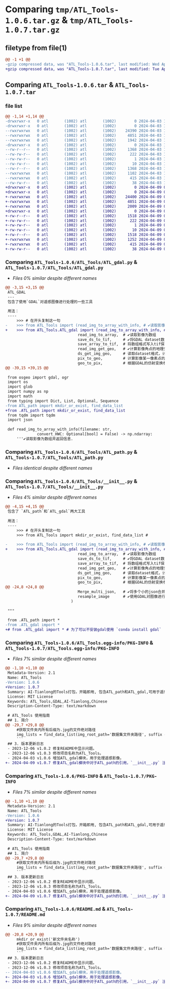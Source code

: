 # Comparing `tmp/ATL_Tools-1.0.6.tar.gz` & `tmp/ATL_Tools-1.0.7.tar.gz`

## filetype from file(1)

```diff
@@ -1 +1 @@
-gzip compressed data, was "ATL_Tools-1.0.6.tar", last modified: Wed Apr  3 11:10:35 2024, max compression
+gzip compressed data, was "ATL_Tools-1.0.7.tar", last modified: Tue Apr  9 08:36:59 2024, max compression
```

## Comparing `ATL_Tools-1.0.6.tar` & `ATL_Tools-1.0.7.tar`

### file list

```diff
@@ -1,14 +1,14 @@
-drwxrwxr-x   0 atl       (1002) atl       (1002)        0 2024-04-03 11:10:35.198734 ATL_Tools-1.0.6/
-drwxrwxr-x   0 atl       (1002) atl       (1002)        0 2024-04-03 11:10:35.198734 ATL_Tools-1.0.6/ATL_Tools/
--rwxrwxrwx   0 atl       (1002) atl       (1002)    24390 2024-04-03 10:37:26.000000 ATL_Tools-1.0.6/ATL_Tools/ATL_gdal.py
--rwxrwxrwx   0 atl       (1002) atl       (1002)     4851 2024-04-03 10:36:00.000000 ATL_Tools-1.0.6/ATL_Tools/ATL_path.py
--rwxrwxrwx   0 atl       (1002) atl       (1002)     1942 2024-04-03 11:00:21.000000 ATL_Tools-1.0.6/ATL_Tools/__init__.py
-drwxrwxr-x   0 atl       (1002) atl       (1002)        0 2024-04-03 11:10:35.198734 ATL_Tools-1.0.6/ATL_Tools.egg-info/
--rw-r--r--   0 atl       (1002) atl       (1002)     1368 2024-04-03 11:10:35.000000 ATL_Tools-1.0.6/ATL_Tools.egg-info/PKG-INFO
--rw-rw-r--   0 atl       (1002) atl       (1002)      222 2024-04-03 11:10:35.000000 ATL_Tools-1.0.6/ATL_Tools.egg-info/SOURCES.txt
--rw-rw-r--   0 atl       (1002) atl       (1002)        1 2024-04-03 11:10:35.000000 ATL_Tools-1.0.6/ATL_Tools.egg-info/dependency_links.txt
--rw-rw-r--   0 atl       (1002) atl       (1002)       10 2024-04-03 11:10:35.000000 ATL_Tools-1.0.6/ATL_Tools.egg-info/top_level.txt
--rw-r--r--   0 atl       (1002) atl       (1002)     1368 2024-04-03 11:10:35.198734 ATL_Tools-1.0.6/PKG-INFO
--rwxrwxrwx   0 atl       (1002) atl       (1002)     1102 2024-04-03 11:08:58.000000 ATL_Tools-1.0.6/README.md
--rwxrwxrwx   0 atl       (1002) atl       (1002)      415 2024-04-03 11:09:48.000000 ATL_Tools-1.0.6/pyproject.toml
--rw-rw-r--   0 atl       (1002) atl       (1002)       38 2024-04-03 11:10:35.198734 ATL_Tools-1.0.6/setup.cfg
+drwxrwxr-x   0 atl       (1002) atl       (1002)        0 2024-04-09 08:36:59.794024 ATL_Tools-1.0.7/
+drwxrwxr-x   0 atl       (1002) atl       (1002)        0 2024-04-09 08:36:59.794024 ATL_Tools-1.0.7/ATL_Tools/
+-rwxrwxrwx   0 atl       (1002) atl       (1002)    24400 2024-04-09 08:36:43.000000 ATL_Tools-1.0.7/ATL_Tools/ATL_gdal.py
+-rwxrwxrwx   0 atl       (1002) atl       (1002)     4851 2024-04-09 08:36:48.000000 ATL_Tools-1.0.7/ATL_Tools/ATL_path.py
+-rwxrwxrwx   0 atl       (1002) atl       (1002)     2009 2024-04-09 08:36:39.000000 ATL_Tools-1.0.7/ATL_Tools/__init__.py
+drwxrwxr-x   0 atl       (1002) atl       (1002)        0 2024-04-09 08:36:59.794024 ATL_Tools-1.0.7/ATL_Tools.egg-info/
+-rw-r--r--   0 atl       (1002) atl       (1002)     1518 2024-04-09 08:36:59.000000 ATL_Tools-1.0.7/ATL_Tools.egg-info/PKG-INFO
+-rw-rw-r--   0 atl       (1002) atl       (1002)      222 2024-04-09 08:36:59.000000 ATL_Tools-1.0.7/ATL_Tools.egg-info/SOURCES.txt
+-rw-rw-r--   0 atl       (1002) atl       (1002)        1 2024-04-09 08:36:59.000000 ATL_Tools-1.0.7/ATL_Tools.egg-info/dependency_links.txt
+-rw-rw-r--   0 atl       (1002) atl       (1002)       10 2024-04-09 08:36:59.000000 ATL_Tools-1.0.7/ATL_Tools.egg-info/top_level.txt
+-rw-r--r--   0 atl       (1002) atl       (1002)     1518 2024-04-09 08:36:59.794024 ATL_Tools-1.0.7/PKG-INFO
+-rwxrwxrwx   0 atl       (1002) atl       (1002)     1252 2024-04-09 08:36:54.000000 ATL_Tools-1.0.7/README.md
+-rwxrwxrwx   0 atl       (1002) atl       (1002)      415 2024-04-09 08:36:51.000000 ATL_Tools-1.0.7/pyproject.toml
+-rw-rw-r--   0 atl       (1002) atl       (1002)       38 2024-04-09 08:36:59.794024 ATL_Tools-1.0.7/setup.cfg
```

### Comparing `ATL_Tools-1.0.6/ATL_Tools/ATL_gdal.py` & `ATL_Tools-1.0.7/ATL_Tools/ATL_gdal.py`

 * *Files 0% similar despite different names*

```diff
@@ -3,15 +3,15 @@
 ATL_GDAL
 ---
 包含了使用`GDAL`对遥感图像进行处理的一些工具
 
 用法：
 ----
     >>> # 在开头复制这一句
-    >>> from ATL_Tools import (read_img_to_array_with_info, # ✔读取影像为数组并返回信息
+    >>> from ATL_Tools.ATL_gdal import (read_img_to_array_with_info, # ✔读取影像为数组并返回信息
                                read_img_to_array,  # ✔读取影像为数组
                                save_ds_to_tif,     # ✔将GDAL dataset数据格式写入tif保存
                                save_array_to_tif,  # 将数组格式写入tif保存
                                read_img_get_geo,   # ✔计算影像角点的地理坐标或投影坐标
                                ds_get_img_geo,     # 读取dataset格式，计算影像角点的地理坐标或投影坐标
                                pix_to_geo,         # 计算影像某一像素点的地理坐标或投影坐标
                                geo_to_pix,         # 根据GDAL的仿射变换参数模型将给定的投影或地理坐标转为影像图上坐标（行列号）
@@ -39,15 +39,15 @@
 
 from osgeo import gdal, ogr
 import os
 import glob
 import numpy as np
 import math
 from typing import Dict, List, Optional, Sequence
-from ATL_path import mkdir_or_exist, find_data_list
+from .ATL_path import mkdir_or_exist, find_data_list
 from tqdm import tqdm 
 import json
 
 def read_img_to_array_with_info(filename: str, 
              convert_HWC: Optional[bool] = False) -> np.ndarray:   
     '''✔读取影像为数组并返回信息.
```

### Comparing `ATL_Tools-1.0.6/ATL_Tools/ATL_path.py` & `ATL_Tools-1.0.7/ATL_Tools/ATL_path.py`

 * *Files identical despite different names*

### Comparing `ATL_Tools-1.0.6/ATL_Tools/__init__.py` & `ATL_Tools-1.0.7/ATL_Tools/__init__.py`

 * *Files 4% similar despite different names*

```diff
@@ -4,15 +4,15 @@
 包含了 `ATL_path`和`ATL_gdal`两大工具
 
 用法：
 ----
     >>> # 在开头复制这一句
     >>> from ATL_Tools import mkdir_or_exist, find_data_list # 
 
-    >>> from ATL_Tools import (read_img_to_array_with_info, # ✔读取影像为数组并返回信息
+    >>> from ATL_Tools.ATL_gdal import (read_img_to_array_with_info, # ✔读取影像为数组并返回信息
                                read_img_to_array,  # ✔读取影像为数组
                                save_ds_to_tif,     # ✔将GDAL dataset数据格式写入tif保存
                                save_array_to_tif,  # 将数组格式写入tif保存
                                read_img_get_geo,   # ✔计算影像角点的地理坐标或投影坐标
                                ds_get_img_geo,     # 读取dataset格式，计算影像角点的地理坐标或投影坐标
                                pix_to_geo,         # 计算影像某一像素点的地理坐标或投影坐标
                                geo_to_pix,         # 根据GDAL的仿射变换参数模型将给定的投影或地理坐标转为影像图上坐标（行列号）
@@ -24,8 +24,8 @@
                                Merge_multi_json,   # ✔将多个小的json合并为一个大的json,
                                resample_image      # ✔使用GDAL对图像进行重采样
                             )
 
 """
 
 from .ATL_path import *
-from .ATL_gdal import *
+# from .ATL_gdal import * # 为了可以不安装gdal使用 `conda install gdal`
```

### Comparing `ATL_Tools-1.0.6/ATL_Tools.egg-info/PKG-INFO` & `ATL_Tools-1.0.7/ATL_Tools.egg-info/PKG-INFO`

 * *Files 7% similar despite different names*

```diff
@@ -1,10 +1,10 @@
 Metadata-Version: 2.1
 Name: ATL_Tools
-Version: 1.0.6
+Version: 1.0.7
 Summary: AI-Tianlong的Tools打包，开箱即用, 包含ATL_path和ATL_gdal,可用于遥感图像处理
 License: MIT License
 Keywords: ATL_Tools,GDAL,AI-Tianlong,Chinese
 Description-Content-Type: text/markdown
 
 # ATL_Tools 使用指南
 ## 1. 简介
@@ -29,7 +29,8 @@
     #获取文件夹内所有后缀为.jpg的文件绝对路径
     img_lists = find_data_list(img_root_path='数据集文件夹路径', suffix ='.jpg')
     ```
 ## 3. 版本更新日志
 - 2023-12-06 v1.0.2 修复README中显示问题。
 - 2023-12-06 v1.0.3 修改项目名称为ATL_Tools。
 - 2024-04-03 v1.0.6 增加ATL_gdal模块，用于处理遥感影像。
+- 2024-04-09 v1.0.7 修复ATL_gdal模块中对于ATL_path的引用，`__init__.py` 注释掉`from ATL_gdal import *`, 可不安装gdal使用ATL_Tools
```

### Comparing `ATL_Tools-1.0.6/PKG-INFO` & `ATL_Tools-1.0.7/PKG-INFO`

 * *Files 7% similar despite different names*

```diff
@@ -1,10 +1,10 @@
 Metadata-Version: 2.1
 Name: ATL_Tools
-Version: 1.0.6
+Version: 1.0.7
 Summary: AI-Tianlong的Tools打包，开箱即用, 包含ATL_path和ATL_gdal,可用于遥感图像处理
 License: MIT License
 Keywords: ATL_Tools,GDAL,AI-Tianlong,Chinese
 Description-Content-Type: text/markdown
 
 # ATL_Tools 使用指南
 ## 1. 简介
@@ -29,7 +29,8 @@
     #获取文件夹内所有后缀为.jpg的文件绝对路径
     img_lists = find_data_list(img_root_path='数据集文件夹路径', suffix ='.jpg')
     ```
 ## 3. 版本更新日志
 - 2023-12-06 v1.0.2 修复README中显示问题。
 - 2023-12-06 v1.0.3 修改项目名称为ATL_Tools。
 - 2024-04-03 v1.0.6 增加ATL_gdal模块，用于处理遥感影像。
+- 2024-04-09 v1.0.7 修复ATL_gdal模块中对于ATL_path的引用，`__init__.py` 注释掉`from ATL_gdal import *`, 可不安装gdal使用ATL_Tools
```

### Comparing `ATL_Tools-1.0.6/README.md` & `ATL_Tools-1.0.7/README.md`

 * *Files 9% similar despite different names*

```diff
@@ -20,8 +20,9 @@
     mkdir_or_exist('新文件夹名称')
     #获取文件夹内所有后缀为.jpg的文件绝对路径
     img_lists = find_data_list(img_root_path='数据集文件夹路径', suffix ='.jpg')
     ```
 ## 3. 版本更新日志
 - 2023-12-06 v1.0.2 修复README中显示问题。
 - 2023-12-06 v1.0.3 修改项目名称为ATL_Tools。
-- 2024-04-03 v1.0.6 增加ATL_gdal模块，用于处理遥感影像。
+- 2024-04-03 v1.0.6 增加ATL_gdal模块，用于处理遥感影像。
+- 2024-04-09 v1.0.7 修复ATL_gdal模块中对于ATL_path的引用，`__init__.py` 注释掉`from ATL_gdal import *`, 可不安装gdal使用ATL_Tools
```

